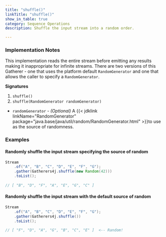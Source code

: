 ```yaml
---
title: "shuffle()"
linkTitle: "shuffle()"
show_in_table: true
category: Sequence Operations
description: Shuffle the input stream into a random order.

---
```


### Implementation Notes

This implementation reads the entire stream before emitting any results making it inappropriate for infinite streams. There
are two versions of this Gatherer - one that uses the platform default `RandomGenerator` and one that allows the caller to 
specify a `RandomGenerator`.

**Signatures**

1. `shuffle()`
2. `shuffle(RandomGenerator randomGenerator)`

* `randomGenerator` - _(Optional)_ A {{< jdklink linkName="RandomGenerator" package="java.base/java/util/random/RandomGenerator.html" >}}to use as the source of randomness. 


### Examples

#### Randomly shuffle the input stream specifying the source of random

```java
Stream
    .of("A", "B", "C", "D", "E", "F", "G");
    .gather(Gatherers4j.shuffle(new Random(42)))
    .toList();
    
// [ "B", "D", "F", "A", "E", "G", "C" ]
```

#### Randomly shuffle the input stream with the default source of random

```java
Stream
    .of("A", "B", "C", "D", "E", "F", "G");
    .gather(Gatherers4j.shuffle())
    .toList();
    
// [ "F", "D", "A", "G", "B", "C", "E" ]  <-- Random!
```
